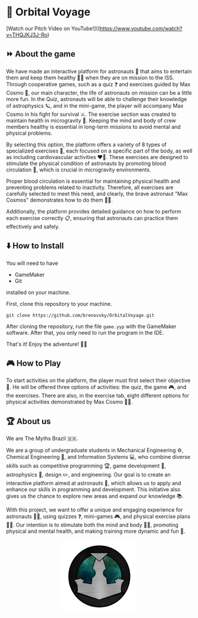 # 🌌 Orbital Voyage

[Watch our Pitch Video on YouTube!]((https://www.youtube.com/watch?v=THQJKJ3J-Ro)

## ⏩ About the game
We have made an interactive platform for astronauts 🚀 that aims to entertain them and keep them healthy 🏋️‍♂️ when they are on mission to the ISS. Through cooperative games, such as a quiz ❓ and exercises guided by Max Cosmo 🌟, our main character, the life of astronauts on mission can be a little more fun. In the Quiz, astronauts will be able to challenge their knowledge of astrophysics 🪐, and in the mini-game, the player will accompany Max Cosmo in his fight for survival ⚔️. The exercise section was created to maintain health in microgravity 🌌. Keeping the mind and body of crew members healthy is essential in long-term missions to avoid mental and physical problems.

By selecting this option, the platform offers a variety of 8 types of specialized exercises 💪, each focused on a specific part of the body, as well as including cardiovascular activities ❤️‍🔥. These exercises are designed to stimulate the physical condition of astronauts by promoting blood circulation 💉, which is crucial in microgravity environments.

Proper blood circulation is essential for maintaining physical health and preventing problems related to inactivity. Therefore, all exercises are carefully selected to meet this need, and clearly, the brave astronaut "Max Cosmos" demonstrates how to do them 👨‍🚀.

Additionally, the platform provides detailed guidance on how to perform each exercise correctly 📋, ensuring that astronauts can practice them effectively and safely.

## ⬇️ How to Install
You will need to have 
- GameMaker
- Git

installed on your machine.

First, clone this repository to your machine.

```
git clone https://github.com/brenovsky/OrbitalVoyage.git
```
After cloning the repository, run the file ``game.yyp`` with the GameMaker software. After that, you only need to run the program in the IDE.

That's it! Enjoy the adventure! 👩‍🚀

## 🎮 How to Play
To start activities on the platform, the player must first select their objective 🎯. He will be offered three options of activities: the quiz, the game 🎮, and the exercises. There are also, in the exercise tab, eight different options for physical activities demonstrated by Max Cosmo 🏋️‍♂️.

## 🏆 About us
We are The Myths Brazil 🇧🇷.

We are a group of undergraduate students in Mechanical Engineering ⚙️, Chemical Engineering 🧪, and Information Systems 💻, who combine diverse skills such as competitive programming 🏆, game development 🎨, astrophysics 🌌, design ✏️, and engineering. Our goal is to create an interactive platform aimed at astronauts 🌠, which allows us to apply and enhance our skills in programming and development. This initiative also gives us the chance to explore new areas and expand our knowledge 📚.

With this project, we want to offer a unique and engaging experience for astronauts 🧑‍🚀, using quizzes ❓, mini-games 🎮, and physical exercise plans 🏋️‍♀️. Our intention is to stimulate both the mind and body 🧠💪, promoting physical and mental health, and making training more dynamic and fun 🎉.

<div style="text-align: center;">
<img src="logo_color_tmb.png" alt="The Myths Brazil" width="200" height="200">
</div>
